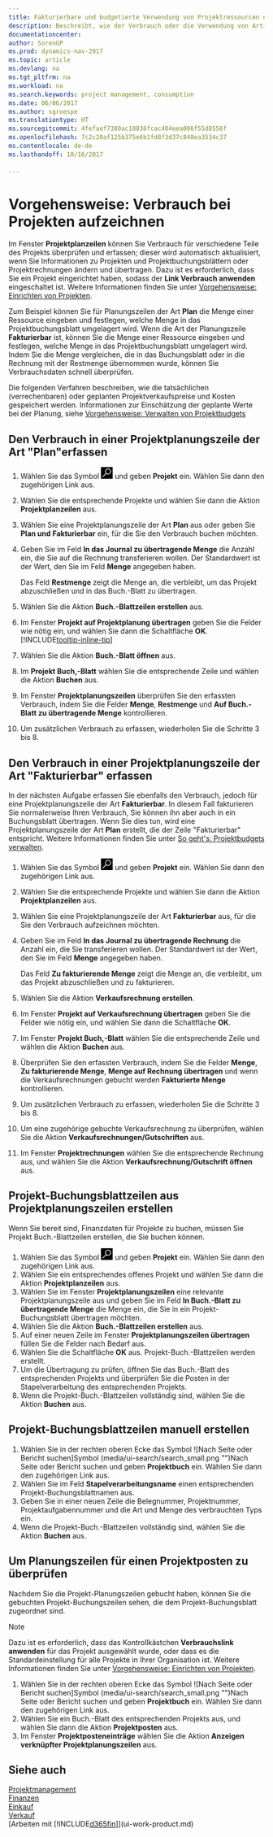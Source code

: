 ```yaml
---
title: Fakturierbare und budgetierte Verwendung von Projektressourcen erfassen
description: Beschreibt, wie der Verbrauch oder die Verwendung von Artikeln oder Ressourcen erfasst wird, um das Projektmanagement zu vereinfachen.
documentationcenter: 
author: SorenGP
ms.prod: dynamics-nav-2017
ms.topic: article
ms.devlang: na
ms.tgt_pltfrm: na
ms.workload: na
ms.search.keywords: project management, consumption
ms.date: 06/06/2017
ms.author: sgroespe
ms.translationtype: HT
ms.sourcegitcommit: 4fefaef7380ac10836fcac404eea006f55d8556f
ms.openlocfilehash: 7c2c20af125b375e6b1fd8f3d37c848ea3534c37
ms.contentlocale: de-de
ms.lasthandoff: 10/16/2017

---
```

# <a name="how-to-record-usage-for-jobs"></a>Vorgehensweise: Verbrauch bei Projekten aufzeichnen
Im Fenster **Projektplanzeilen** können Sie Verbrauch für verschiedene Teile des Projekts überprüfen und erfassen; dieser wird automatisch aktualisiert, wenn Sie Informationen zu Projekten und Projektbuchungsblättern oder Projektrechnungen ändern und übertragen. Dazu ist es erforderlich, dass Sie ein Projekt eingerichtet haben, sodass der **Link Verbrauch anwenden** eingeschaltet ist. Weitere Informationen finden Sie unter [Vorgehensweise: Einrichten von Projekten](projects-how-setup-jobs.md).  

Zum Beispiel können Sie für Planungszeilen der Art **Plan** die Menge einer Ressource eingeben und festlegen, welche Menge in das Projektbuchungsblatt umgelagert wird. Wenn die Art der Planungszeile **Fakturierbar** ist, können Sie die Menge einer Ressource eingeben und festlegen, welche Menge in das Projektbuchungsblatt umgelagert wird. Indem Sie die Menge vergleichen, die in das Buchungsblatt oder in die Rechnung mit der Restmenge übernommen wurde, können Sie Verbrauchsdaten schnell überprüfen.

Die folgenden Verfahren beschreiben, wie die tatsächlichen (verrechenbaren) oder geplanten Projektverkaufspreise und Kosten gespeichert werden. Informationen zur Einschätzung der geplante Werte bei der Planung, siehe [Vorgehensweise: Verwalten von Projektbudgets](projects-how-manage-budgets.md)

## <a name="to-record-usage-for-a-job-planning-line-of-type-budget"></a>Den Verbrauch in einer Projektplanungszeile der Art "Plan"erfassen
1. Wählen Sie das Symbol ![Nach Seite oder Bericht suchen](media/ui-search/search_small.png "Nach Seite oder Bericht suchen") und geben **Projekt** ein. Wählen Sie dann den zugehörigen Link aus.  
2. Wählen Sie die entsprechende Projekte und wählen Sie dann die Aktion **Projektplanzeilen** aus.
3. Wählen Sie eine Projektplanungszeile der Art **Plan** aus oder geben Sie **Plan und Fakturierbar** ein, für die Sie den Verbrauch buchen möchten.
4. Geben Sie im Feld **In das Journal zu übertragende Menge** die Anzahl ein, die Sie auf die Rechnung transferieren wollen. Der Standardwert ist der Wert, den Sie im Feld **Menge** angegeben haben.

    Das Feld **Restmenge** zeigt die Menge an, die verbleibt, um das Projekt abzuschließen und in das Buch.-Blatt zu übertragen.  
5. Wählen Sie die Aktion **Buch.-Blattzeilen erstellen** aus.
6. Im Fenster **Projekt auf Projektplanung übertragen** geben Sie die Felder wie nötig ein, und wählen Sie dann die Schaltfläche **OK**. [!INCLUDE[tooltip-inline-tip](includes/tooltip-inline-tip_md.md)]
7. Wählen Sie die Aktion **Buch.-Blatt öffnen** aus.  
8. Im **Projekt Buch,-Blatt** wählen Sie die entsprechende Zeile und wählen die Aktion **Buchen** aus.
9. Im Fenster **Projektplanungszeilen** überprüfen Sie den erfassten Verbrauch, indem Sie die Felder **Menge**, **Restmenge** und **Auf Buch.-Blatt zu übertragende Menge** kontrollieren.  
10. Um zusätzlichen Verbrauch zu erfassen, wiederholen Sie die Schritte 3 bis 8.  

## <a name="to-record-usage-for-a-job-planning-line-of-type-billable"></a>Den Verbrauch in einer Projektplanungszeile der Art "Fakturierbar" erfassen
In der nächsten Aufgabe erfassen Sie ebenfalls den Verbrauch, jedoch für eine Projektplanungszeile der Art **Fakturierbar**. In diesem Fall fakturieren Sie normalerweise Ihren Verbrauch, Sie können ihn aber auch in ein Buchungsblatt übertragen. Wenn Sie dies tun, wird eine Projektplanungszeile der Art **Plan** erstellt, die der Zeile "Fakturierbar" entspricht. Weitere Informationen finden Sie unter [So geht's: Projektbudgets verwalten](projects-how-manage-budgets.md).

1. Wählen Sie das Symbol ![Nach Seite oder Bericht suchen](media/ui-search/search_small.png "Nach Seite oder Bericht suchen") und geben **Projekt** ein. Wählen Sie dann den zugehörigen Link aus.
2. Wählen Sie die entsprechende Projekte und wählen Sie dann die Aktion **Projektplanzeilen** aus.  
3. Wählen Sie eine Projektplanungszeile der Art **Fakturierbar** aus, für die Sie den Verbrauch aufzeichnen möchten.
4. Geben Sie im Feld **In das Journal zu übertragende Rechnung** die Anzahl ein, die Sie transferieren wollen. Der Standardwert ist der Wert, den Sie im Feld **Menge** angegeben haben.

    Das Feld **Zu fakturierende Menge** zeigt die Menge an, die verbleibt, um das Projekt abzuschließen und zu fakturieren.  
5. Wählen Sie die Aktion **Verkaufsrechnung erstellen**.
6. Im Fenster **Projekt auf Verkaufsrechnung übertragen** geben Sie die Felder wie nötig ein, und wählen Sie dann die Schaltfläche **OK**.
7. Im Fenster **Projekt Buch,-Blatt** wählen Sie die entsprechende Zeile und wählen die Aktion **Buchen** aus.
8. Überprüfen Sie den erfassten Verbrauch, indem Sie die Felder **Menge**, **Zu fakturierende Menge**, **Menge auf Rechnung übertragen** und wenn die Verkaufsrechnungen gebucht werden **Fakturierte Menge** kontrollieren.
9. Um zusätzlichen Verbrauch zu erfassen, wiederholen Sie die Schritte 3 bis 8.  
10. Um eine zugehörige gebuchte Verkaufsrechnung zu überprüfen, wählen Sie die Aktion **Verkaufsrechnungen/Gutschriften** aus.  
11. Im Fenster **Projektrechnungen** wählen Sie die entsprechende Rechnung aus, und wählen Sie die Aktion **Verkaufsrechnung/Gutschrift öffnen** aus.         

## <a name="to-create-job-journal-lines-from-job-planning-lines"></a>Projekt-Buchungsblattzeilen aus Projektplanungszeilen erstellen
Wenn Sie bereit sind, Finanzdaten für Projekte zu buchen, müssen Sie Projekt Buch.-Blattzeilen erstellen, die Sie buchen können.

1. Wählen Sie das Symbol ![Nach Seite oder Bericht suchen](media/ui-search/search_small.png "Nach Seite oder Bericht suchen") und geben **Projekt** ein. Wählen Sie dann den zugehörigen Link aus.  
2. Wählen Sie ein entsprechendes offenes Projekt und wählen Sie dann die Aktion **Projektplanzeilen** aus.  
3. Wählen Sie im Fenster **Projektplanungszeilen** eine relevante Projektplanungszeile aus und geben Sie im Feld **In Buch.-Blatt zu übertragende Menge** die Menge ein, die Sie in ein Projekt-Buchungsblatt übertragen möchten.  
4. Wählen Sie die Aktion **Buch.-Blattzeilen erstellen** aus.
5. Auf einer neuen Zeile im Fenster **Projektplanungszeilen übertragen** füllen Sie die Felder nach Bedarf aus.  
6. Wählen Sie die Schaltfläche **OK** aus. Projekt-Buch.-Blattzeilen werden erstellt.
7. Um die Übertragung zu prüfen, öffnen Sie das Buch.-Blatt des entsprechenden Projekts und überprüfen Sie die Posten in der Stapelverarbeitung des entsprechenden Projekts.  
8. Wenn die Projekt-Buch.-Blattzeilen vollständig sind, wählen Sie die Aktion **Buchen** aus.  

## <a name="to-create-job-journal-lines-manually"></a>Projekt-Buchungsblattzeilen manuell erstellen
1. Wählen Sie in der rechten oberen Ecke das Symbol ![Nach Seite oder Bericht suchen]Symbol (media/ui-search/search_small.png "")Nach Seite oder Bericht suchen und geben **Projektbuch** ein. Wählen Sie dann den zugehörigen Link aus.  
2. Wählen Sie im Feld **Stapelverarbeitungsname** einen entsprechenden Projekt-Buchungsblattnamen aus.  
3. Geben Sie in einer neuen Zeile die Belegnummer, Projektnummer, Projektaufgabennummer und die Art und Menge des verbrauchten Typs ein.  
4. Wenn die Projekt-Buch.-Blattzeilen vollständig sind, wählen Sie die Aktion **Buchen** aus.  

## <a name="to-review-planning-lines-for-a-job-ledger-entry"></a>Um Planungszeilen für einen Projektposten zu überprüfen
Nachdem Sie die Projekt-Planungszeilen gebucht haben, können Sie die gebuchten Projekt-Buchungszeilen sehen, die dem Projekt-Buchungsblatt zugeordnet sind.

> [!NOTE]  
>   Dazu ist es erforderlich, dass das Kontrollkästchen **Verbrauchslink anwenden** für das Projekt ausgewählt wurde, oder dass es die Standardeinstellung für alle Projekte in Ihrer Organisation ist. Weitere Informationen finden Sie unter [Vorgehensweise: Einrichten von Projekten](projects-how-setup-jobs.md).  

1. Wählen Sie in der rechten oberen Ecke das Symbol ![Nach Seite oder Bericht suchen]Symbol (media/ui-search/search_small.png "")Nach Seite oder Bericht suchen und geben **Projektbuch** ein. Wählen Sie dann den zugehörigen Link aus.  
2. Wählen Sie ein Buch.-Blatt des entsprechenden Projekts aus, und wählen Sie dann die Aktion **Projektposten** aus.  
3. Im Fenster **Projektposteneinträge** wählen Sie die Aktion **Anzeigen verknüpfter Projektplanungszeilen** aus.

## <a name="see-also"></a>Siehe auch
[Projektmanagement](projects-manage-projects.md)  
[Finanzen](finance.md)  
[Einkauf](purchasing-manage-purchasing.md)         
[Verkauf](sales-manage-sales.md)      
[Arbeiten mit [!INCLUDE[d365fin](includes/d365fin_md.md)]](ui-work-product.md)  

